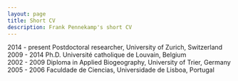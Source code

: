 ```yaml
---
layout: page
title: Short CV
description: Frank Pennekamp's short CV
---
```


2014 - present  Postdoctoral researcher, University of Zurich, Switzerland    
2009 - 2014     Ph.D. Université catholique de Louvain, Belgium    
2002 - 2009     Diploma in Applied Biogeography, University of Trier, Germany   
2005 - 2006     Faculdade de Ciencias, Universidade de Lisboa, Portugal   
